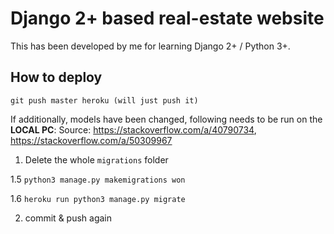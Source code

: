 # Django 2+ based real-estate website

This has been developed by me for learning Django 2+ / Python 3+. 

## How to deploy

```
git push master heroku (will just push it)
```

If additionally, models have been changed, following needs to be run on the **LOCAL PC**:
Source: <https://stackoverflow.com/a/40790734>, <https://stackoverflow.com/a/50309967>

1. Delete the whole `migrations` folder

1.5 `python3 manage.py makemigrations won`

1.6 `heroku run python3 manage.py migrate`

2. commit & push again 
